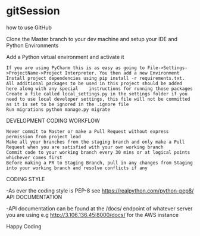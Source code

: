 # gitSession
how to use GitHub


Clone the Master branch to your dev machine and setup your IDE and Python Environments

Add a Python virtual environment and activate it

    If you are using PyCharm this is as easy as going to File->Settings->ProjectName->Project Interpreter. You then add a new Environment
    Install project dependencies using pip install -r requirements.txt. All additional packages to be used in this project should be added here along with any special    instructions for running those packages
    Create a file called local_settings.py in the settings folder if you need to use local developer settings, this file will not be committed as it is set to be ignored in the .ignore file
    Run migrations python manage.py migrate
    
DEVELOPMENT
CODING WORKFLOW

    Never commit to Master or make a Pull Request without express permission from project lead
    Make all your branches from the staging branch and only make a Pull Request when you are satisfied with your own working branch
    Commit code to your working branch every 30 mins or at logical points whichever comes first
    Before making a PR to Staging Branch, pull in any changes from Staging into your working branch and resolve conflicts if any

CODING STYLE

-As ever the coding style is PEP-8 see https://realpython.com/python-pep8/
API DOCUMENTATION

-API documentation can be found at the /docs/ endpoint of whatever server you are using e.g http://3.106.136.45:8000/docs/ for the AWS instance

Happy Coding
